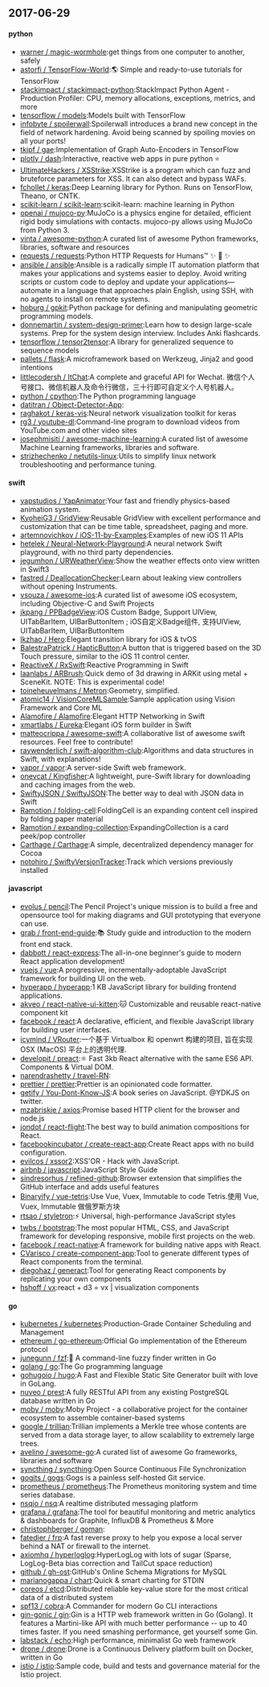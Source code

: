## 2017-06-29

#### python
* [warner / magic-wormhole](https://github.com/warner/magic-wormhole):get things from one computer to another, safely
* [astorfi / TensorFlow-World](https://github.com/astorfi/TensorFlow-World):🌎 Simple and ready-to-use tutorials for TensorFlow
* [stackimpact / stackimpact-python](https://github.com/stackimpact/stackimpact-python):StackImpact Python Agent - Production Profiler: CPU, memory allocations, exceptions, metrics, and more
* [tensorflow / models](https://github.com/tensorflow/models):Models built with TensorFlow
* [infobyte / spoilerwall](https://github.com/infobyte/spoilerwall):Spoilerwall introduces a brand new concept in the field of network hardening. Avoid being scanned by spoiling movies on all your ports!
* [tkipf / gae](https://github.com/tkipf/gae):Implementation of Graph Auto-Encoders in TensorFlow
* [plotly / dash](https://github.com/plotly/dash):Interactive, reactive web apps in pure python ⭐️
* [UltimateHackers / XSStrike](https://github.com/UltimateHackers/XSStrike):XSStrike is a program which can fuzz and bruteforce parameters for XSS. It can also detect and bypass WAFs.
* [fchollet / keras](https://github.com/fchollet/keras):Deep Learning library for Python. Runs on TensorFlow, Theano, or CNTK.
* [scikit-learn / scikit-learn](https://github.com/scikit-learn/scikit-learn):scikit-learn: machine learning in Python
* [openai / mujoco-py](https://github.com/openai/mujoco-py):MuJoCo is a physics engine for detailed, efficient rigid body simulations with contacts. mujoco-py allows using MuJoCo from Python 3.
* [vinta / awesome-python](https://github.com/vinta/awesome-python):A curated list of awesome Python frameworks, libraries, software and resources
* [requests / requests](https://github.com/requests/requests):Python HTTP Requests for Humans™ ✨ 🍰 ✨
* [ansible / ansible](https://github.com/ansible/ansible):Ansible is a radically simple IT automation platform that makes your applications and systems easier to deploy. Avoid writing scripts or custom code to deploy and update your applications— automate in a language that approaches plain English, using SSH, with no agents to install on remote systems.
* [hoburg / gpkit](https://github.com/hoburg/gpkit):Python package for defining and manipulating geometric programming models.
* [donnemartin / system-design-primer](https://github.com/donnemartin/system-design-primer):Learn how to design large-scale systems. Prep for the system design interview. Includes Anki flashcards.
* [tensorflow / tensor2tensor](https://github.com/tensorflow/tensor2tensor):A library for generalized sequence to sequence models
* [pallets / flask](https://github.com/pallets/flask):A microframework based on Werkzeug, Jinja2 and good intentions
* [littlecodersh / ItChat](https://github.com/littlecodersh/ItChat):A complete and graceful API for Wechat. 微信个人号接口、微信机器人及命令行微信，三十行即可自定义个人号机器人。
* [python / cpython](https://github.com/python/cpython):The Python programming language
* [datitran / Object-Detector-App](https://github.com/datitran/Object-Detector-App):
* [raghakot / keras-vis](https://github.com/raghakot/keras-vis):Neural network visualization toolkit for keras
* [rg3 / youtube-dl](https://github.com/rg3/youtube-dl):Command-line program to download videos from YouTube.com and other video sites
* [josephmisiti / awesome-machine-learning](https://github.com/josephmisiti/awesome-machine-learning):A curated list of awesome Machine Learning frameworks, libraries and software.
* [strizhechenko / netutils-linux](https://github.com/strizhechenko/netutils-linux):Utils to simplify linux network troubleshooting and performance tuning.

#### swift
* [yapstudios / YapAnimator](https://github.com/yapstudios/YapAnimator):Your fast and friendly physics-based animation system.
* [KyoheiG3 / GridView](https://github.com/KyoheiG3/GridView):Reusable GridView with excellent performance and customization that can be time table, spreadsheet, paging and more.
* [artemnovichkov / iOS-11-by-Examples](https://github.com/artemnovichkov/iOS-11-by-Examples):Examples of new iOS 11 APIs
* [hetelek / Neural-Network-Playground](https://github.com/hetelek/Neural-Network-Playground):A neural network Swift playground, with no third party dependencies.
* [jegumhon / URWeatherView](https://github.com/jegumhon/URWeatherView):Show the weather effects onto view written in Swift3
* [fastred / DeallocationChecker](https://github.com/fastred/DeallocationChecker):Learn about leaking view controllers without opening Instruments.
* [vsouza / awesome-ios](https://github.com/vsouza/awesome-ios):A curated list of awesome iOS ecosystem, including Objective-C and Swift Projects
* [jkpang / PPBadgeView](https://github.com/jkpang/PPBadgeView):iOS Custom Badge, Support UIView, UITabBarItem, UIBarButtonItem ; iOS自定义Badge组件, 支持UIView, UITabBarItem, UIBarButtonItem
* [lkzhao / Hero](https://github.com/lkzhao/Hero):Elegant transition library for iOS & tvOS
* [BalestraPatrick / HapticButton](https://github.com/BalestraPatrick/HapticButton):A button that is triggered based on the 3D Touch pressure, similar to the iOS 11 control center.
* [ReactiveX / RxSwift](https://github.com/ReactiveX/RxSwift):Reactive Programming in Swift
* [laanlabs / ARBrush](https://github.com/laanlabs/ARBrush):Quick demo of 3d drawing in ARKit using metal + SceneKit. NOTE: This is experimental code!
* [toineheuvelmans / Metron](https://github.com/toineheuvelmans/Metron):Geometry, simplified.
* [atomic14 / VisionCoreMLSample](https://github.com/atomic14/VisionCoreMLSample):Sample application using Vision Framework and Core ML
* [Alamofire / Alamofire](https://github.com/Alamofire/Alamofire):Elegant HTTP Networking in Swift
* [xmartlabs / Eureka](https://github.com/xmartlabs/Eureka):Elegant iOS form builder in Swift
* [matteocrippa / awesome-swift](https://github.com/matteocrippa/awesome-swift):A collaborative list of awesome swift resources. Feel free to contribute!
* [raywenderlich / swift-algorithm-club](https://github.com/raywenderlich/swift-algorithm-club):Algorithms and data structures in Swift, with explanations!
* [vapor / vapor](https://github.com/vapor/vapor):A server-side Swift web framework.
* [onevcat / Kingfisher](https://github.com/onevcat/Kingfisher):A lightweight, pure-Swift library for downloading and caching images from the web.
* [SwiftyJSON / SwiftyJSON](https://github.com/SwiftyJSON/SwiftyJSON):The better way to deal with JSON data in Swift
* [Ramotion / folding-cell](https://github.com/Ramotion/folding-cell):FoldingCell is an expanding content cell inspired by folding paper material
* [Ramotion / expanding-collection](https://github.com/Ramotion/expanding-collection):ExpandingCollection is a card peek/pop controller
* [Carthage / Carthage](https://github.com/Carthage/Carthage):A simple, decentralized dependency manager for Cocoa
* [notohiro / SwiftyVersionTracker](https://github.com/notohiro/SwiftyVersionTracker):Track which versions previously installed

#### javascript
* [evolus / pencil](https://github.com/evolus/pencil):The Pencil Project's unique mission is to build a free and opensource tool for making diagrams and GUI prototyping that everyone can use.
* [grab / front-end-guide](https://github.com/grab/front-end-guide):📚 Study guide and introduction to the modern front end stack.
* [dabbott / react-express](https://github.com/dabbott/react-express):The all-in-one beginner's guide to modern React application development!
* [vuejs / vue](https://github.com/vuejs/vue):A progressive, incrementally-adoptable JavaScript framework for building UI on the web.
* [hyperapp / hyperapp](https://github.com/hyperapp/hyperapp):1 KB JavaScript library for building frontend applications.
* [akveo / react-native-ui-kitten](https://github.com/akveo/react-native-ui-kitten):🐱 Customizable and reusable react-native component kit
* [facebook / react](https://github.com/facebook/react):A declarative, efficient, and flexible JavaScript library for building user interfaces.
* [icymind / VRouter](https://github.com/icymind/VRouter):一个基于 Virtualbox 和 openwrt 构建的项目, 旨在实现 OSX (MacOS) 平台上的透明代理.
* [developit / preact](https://github.com/developit/preact):⚛️ Fast 3kb React alternative with the same ES6 API. Components & Virtual DOM.
* [narendrashetty / travel-RN](https://github.com/narendrashetty/travel-RN):
* [prettier / prettier](https://github.com/prettier/prettier):Prettier is an opinionated code formatter.
* [getify / You-Dont-Know-JS](https://github.com/getify/You-Dont-Know-JS):A book series on JavaScript. @YDKJS on twitter.
* [mzabriskie / axios](https://github.com/mzabriskie/axios):Promise based HTTP client for the browser and node.js
* [jondot / react-flight](https://github.com/jondot/react-flight):The best way to build animation compositions for React.
* [facebookincubator / create-react-app](https://github.com/facebookincubator/create-react-app):Create React apps with no build configuration.
* [evilcos / xssor2](https://github.com/evilcos/xssor2):XSS'OR - Hack with JavaScript.
* [airbnb / javascript](https://github.com/airbnb/javascript):JavaScript Style Guide
* [sindresorhus / refined-github](https://github.com/sindresorhus/refined-github):Browser extension that simplifies the GitHub interface and adds useful features
* [Binaryify / vue-tetris](https://github.com/Binaryify/vue-tetris):Use Vue, Vuex, Immutable to code Tetris.使用 Vue, Vuex, Immutable 做俄罗斯方块
* [rtsao / styletron](https://github.com/rtsao/styletron):⚡️ Universal, high-performance JavaScript styles
* [twbs / bootstrap](https://github.com/twbs/bootstrap):The most popular HTML, CSS, and JavaScript framework for developing responsive, mobile first projects on the web.
* [facebook / react-native](https://github.com/facebook/react-native):A framework for building native apps with React.
* [CVarisco / create-component-app](https://github.com/CVarisco/create-component-app):Tool to generate different types of React components from the terminal.
* [diegohaz / generact](https://github.com/diegohaz/generact):Tool for generating React components by replicating your own components
* [hshoff / vx](https://github.com/hshoff/vx):react + d3 = vx | visualization components

#### go
* [kubernetes / kubernetes](https://github.com/kubernetes/kubernetes):Production-Grade Container Scheduling and Management
* [ethereum / go-ethereum](https://github.com/ethereum/go-ethereum):Official Go implementation of the Ethereum protocol
* [junegunn / fzf](https://github.com/junegunn/fzf):🌸 A command-line fuzzy finder written in Go
* [golang / go](https://github.com/golang/go):The Go programming language
* [gohugoio / hugo](https://github.com/gohugoio/hugo):A Fast and Flexible Static Site Generator built with love in GoLang.
* [nuveo / prest](https://github.com/nuveo/prest):A fully RESTful API from any existing PostgreSQL database written in Go
* [moby / moby](https://github.com/moby/moby):Moby Project - a collaborative project for the container ecosystem to assemble container-based systems
* [google / trillian](https://github.com/google/trillian):Trillian implements a Merkle tree whose contents are served from a data storage layer, to allow scalability to extremely large trees.
* [avelino / awesome-go](https://github.com/avelino/awesome-go):A curated list of awesome Go frameworks, libraries and software
* [syncthing / syncthing](https://github.com/syncthing/syncthing):Open Source Continuous File Synchronization
* [gogits / gogs](https://github.com/gogits/gogs):Gogs is a painless self-hosted Git service.
* [prometheus / prometheus](https://github.com/prometheus/prometheus):The Prometheus monitoring system and time series database.
* [nsqio / nsq](https://github.com/nsqio/nsq):A realtime distributed messaging platform
* [grafana / grafana](https://github.com/grafana/grafana):The tool for beautiful monitoring and metric analytics & dashboards for Graphite, InfluxDB & Prometheus & More
* [christophberger / goman](https://github.com/christophberger/goman):
* [fatedier / frp](https://github.com/fatedier/frp):A fast reverse proxy to help you expose a local server behind a NAT or firewall to the internet.
* [axiomhq / hyperloglog](https://github.com/axiomhq/hyperloglog):HyperLogLog with lots of sugar (Sparse, LogLog-Beta bias correction and TailCut space reduction)
* [github / gh-ost](https://github.com/github/gh-ost):GitHub's Online Schema Migrations for MySQL
* [marianogappa / chart](https://github.com/marianogappa/chart):Quick & smart charting for STDIN
* [coreos / etcd](https://github.com/coreos/etcd):Distributed reliable key-value store for the most critical data of a distributed system
* [spf13 / cobra](https://github.com/spf13/cobra):A Commander for modern Go CLI interactions
* [gin-gonic / gin](https://github.com/gin-gonic/gin):Gin is a HTTP web framework written in Go (Golang). It features a Martini-like API with much better performance -- up to 40 times faster. If you need smashing performance, get yourself some Gin.
* [labstack / echo](https://github.com/labstack/echo):High performance, minimalist Go web framework
* [drone / drone](https://github.com/drone/drone):Drone is a Continuous Delivery platform built on Docker, written in Go
* [istio / istio](https://github.com/istio/istio):Sample code, build and tests and governance material for the Istio project.
